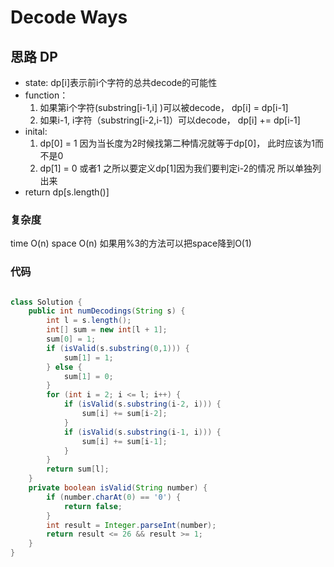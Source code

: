 # Decode Ways
## 思路 DP
- state: dp[i]表示前i个字符的总共decode的可能性
- function：
  1. 如果第i个字符(substring[i-1,i] )可以被decode， dp[i] = dp[i-1]
  2. 如果i-1, i字符（substring[i-2,i-1]）可以decode， dp[i] += dp[i-1]
- inital: 
	1. dp[0] = 1    因为当长度为2时候找第二种情况就等于dp[0]， 此时应该为1而不是0
   2. dp[1] = 0 或者1 之所以要定义dp[1]因为我们要判定i-2的情况 所以单独列出来
- return dp[s.length()]

### 复杂度
time O(n) space O(n) 如果用%3的方法可以把space降到O(1)

### 代码
```java

class Solution {
    public int numDecodings(String s) {
        int l = s.length();
        int[] sum = new int[l + 1];
        sum[0] = 1;
        if (isValid(s.substring(0,1))) {
            sum[1] = 1;
        } else {
            sum[1] = 0;
        }
        for (int i = 2; i <= l; i++) {
            if (isValid(s.substring(i-2, i))) {
                sum[i] += sum[i-2];
            }
            if (isValid(s.substring(i-1, i))) {
                sum[i] += sum[i-1];
            }
        }
        return sum[l];
    }
    private boolean isValid(String number) {
        if (number.charAt(0) == '0') {
            return false;
        }
        int result = Integer.parseInt(number);
        return result <= 26 && result >= 1;
    }
}
```
